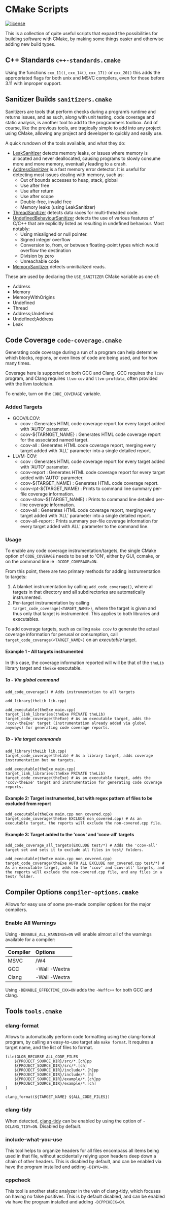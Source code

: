 # CMake Scripts

[![license](https://img.shields.io/badge/license-Apache%202.0-blue.svg)](https://git.stabletec.com/other/cmake-scripts/blob/master/LICENSE)

This is a collection of quite useful scripts that expand the possibilities for building software with CMake, by making some things easier and otherwise adding new build types.

## C++ Standards `c++-standards.cmake`

Using the functions `cxx_11()`, `cxx_14()`, `cxx_17()` or `cxx_20()` this adds the appropriated flags for both unix and MSVC compilers, even for those before 3.11 with improper support.

## Sanitizer Builds `sanitizers.cmake`

Sanitizers are tools that perform checks during a program’s runtime and returns issues, and as such, along with unit testing, code coverage and static analysis, is another tool to add to the programmers toolbox. And of course, like the previous tools, are tragically simple to add into any project using CMake, allowing any project and developer to quickly and easily use.

A quick rundown of the tools available, and what they do:
- [LeakSanitizer](https://clang.llvm.org/docs/LeakSanitizer.html) detects memory leaks, or issues where memory is allocated and never deallocated, causing programs to slowly consume more and more memory, eventually leading to a crash.
- [AddressSanitizer](https://clang.llvm.org/docs/AddressSanitizer.html) is a fast memory error detector. It is useful for detecting most issues dealing with memory, such as:
    - Out of bounds accesses to heap, stack, global
    - Use after free
    - Use after return
    - Use after scope
    - Double-free, invalid free
    - Memory leaks (using LeakSanitizer)
- [ThreadSanitizer](https://clang.llvm.org/docs/ThreadSanitizer.html) detects data races for multi-threaded code.
- [UndefinedBehaviourSanitizer](https://clang.llvm.org/docs/UndefinedBehaviorSanitizer.html) detects the use of various features of C/C++ that are explicitly listed as resulting in undefined behaviour. Most notably:
    - Using misaligned or null pointer.
    - Signed integer overflow
    - Conversion to, from, or between floating-point types which would overflow the destination
    - Division by zero
    - Unreachable code
- [MemorySanitizer](https://clang.llvm.org/docs/MemorySanitizer.html) detects uninitialized reads.

These are used by declaring the `USE_SANITIZER` CMake variable as one of:
- Address
- Memory
- MemoryWithOrigins
- Undefined
- Thread
- Address;Undefined
- Undefined;Address
- Leak

## Code Coverage `code-coverage.cmake`

Generating code coverage during a run of a program can help determine which blocks, regions, or even lines of code are being used, and for how many times.

Coverage here is supported on both GCC and Clang. GCC requires the `lcov` program, and Clang requires `llvm-cov` and `llvm-profdata`, often provided with the llvm toolchain.

To enable, turn on the `CODE_COVERAGE` variable.

### Added Targets

- GCOV/LCOV:
    - ccov : Generates HTML code coverage report for every target added with 'AUTO' parameter.
    - ccov-${TARNGET_NAME} : Generates HTML code coverage report for the associated named target.
    - ccov-all : Generates HTML code coverage report, merging every target added with 'ALL' parameter into a single detailed report.
- LLVM-COV:
    - ccov : Generates HTML code coverage report for every target added with 'AUTO' parameter.
    - ccov-report : Generates HTML code coverage report for every target added with 'AUTO' parameter.
    - ccov-${TARGET_NAME} : Generates HTML code coverage report.
    - ccov-rpt-${TARGET_NAME} : Prints to command line summary per-file coverage information.
    - ccov-show-${TARGET_NAME} : Prints to command line detailed per-line coverage information.
    - ccov-all : Generates HTML code coverage report, merging every target added with 'ALL' parameter into a single detailed report.
    - ccov-all-report : Prints summary per-file coverage information for every target added with ALL' parameter to the command line.

### Usage

To enable any code coverage instrumentation/targets, the single CMake option of `CODE_COVERAGE` needs to be set to 'ON', either by GUI, ccmake, or on the command line ie `-DCODE_COVERAGE=ON`.

From this point, there are two primary methods for adding instrumentation to targets:
1. A blanket instrumentation by calling `add_code_coverage()`, where all targets in that directory and all subdirectories are automatically instrumented.
2. Per-target instrumentation by calling `target_code_coverage(<TARGET_NAME>)`, where the target is given and thus only that target is instrumented. This applies to both libraries and executables.

To add coverage targets, such as calling `make ccov` to generate the actual coverage information for perusal or consumption, call `target_code_coverage(<TARGET_NAME>)` on an *executable* target.

#### Example 1 - All targets instrumented

In this case, the coverage information reported will will be that of the `theLib` library target and `theExe` executable.

##### 1a - Via global command

```
add_code_coverage() # Adds instrumentation to all targets

add_library(theLib lib.cpp)

add_executable(theExe main.cpp)
target_link_libraries(theExe PRIVATE theLib)
target_code_coverage(theExe) # As an executable target, adds the 'ccov-theExe' target (instrumentation already added via global anyways) for generating code coverage reports.
```

##### 1b - Via target commands

```
add_library(theLib lib.cpp)
target_code_coverage(theLib) # As a library target, adds coverage instrumentation but no targets.

add_executable(theExe main.cpp)
target_link_libraries(theExe PRIVATE theLib)
target_code_coverage(theExe) # As an executable target, adds the 'ccov-theExe' target and instrumentation for generating code coverage reports.
```

#### Example 2: Target instrumented, but with regex pattern of files to be excluded from report

```
add_executable(theExe main.cpp non_covered.cpp)
target_code_coverage(theExe EXCLUDE non_covered.cpp) # As an executable target, the reports will exclude the non-covered.cpp file.
```

#### Example 3: Target added to the 'ccov' and 'ccov-all' targets

```
add_code_coverage_all_targets(EXCLUDE test/*) # Adds the 'ccov-all' target set and sets it to exclude all files in test/ folders.

add_executable(theExe main.cpp non_covered.cpp)
target_code_coverage(theExe AUTO ALL EXCLUDE non_covered.cpp test/*) # As an executable target, adds to the 'ccov' and ccov-all' targets, and the reports will exclude the non-covered.cpp file, and any files in a test/ folder.
```

## Compiler Options `compiler-options.cmake`

Allows for easy use of some pre-made compiler options for the major compilers.

### Enable All Warnings

Using `-DENABLE_ALL_WARNINGS=ON` will enable almost all of the warnings available for a compiler:

| Compiler | Options       |
|:---------|:--------------|
| MSVC     | /W4           |
| GCC      | -Wall -Wextra |
| Clang    | -Wall -Wextra |

Using `-DENABLE_EFFECTIVE_CXX=ON` adds the `-Weffc++` for both GCC and clang.

## Tools `tools.cmake`

### clang-format

Allows to automatically perform code formatting using the clang-format program, by calling an easy-to-use target ala `make format`. It requires a target name, and the list of files to format.

```
file(GLOB_RECURSE ALL_CODE_FILES
    ${PROJECT_SOURCE_DIR}/src/*.[ch]pp
    ${PROJECT_SOURCE_DIR}/src/*.[ch]
    ${PROJECT_SOURCE_DIR}/include/*.[h]pp
    ${PROJECT_SOURCE_DIR}/include/*.[h]
    ${PROJECT_SOURCE_DIR}/example/*.[ch]pp
    ${PROJECT_SOURCE_DIR}/example/*.[ch]
)

clang_format(${TARGET_NAME} ${ALL_CODE_FILES})
```

### clang-tidy

When detected, [clang-tidy](https://clang.llvm.org/extra/clang-tidy/) can be enabled by using the option of `-DCLANG_TIDY=ON`. Disabled by default.

### include-what-you-use

This tool helps to organize headers for all files encompass all items being used in that file, without accidentally relying upon headers deep down a chain of other headers. This is disabled by default, and can be enabled via have the program installed and adding `-DIWYU=ON`.

### cppcheck

This tool is another static analyzer in the vein of clang-tidy, which focuses on having no false positives. This is by default disabled, and can be enabled via have the program installed and adding `-DCPPCHECK=ON`.